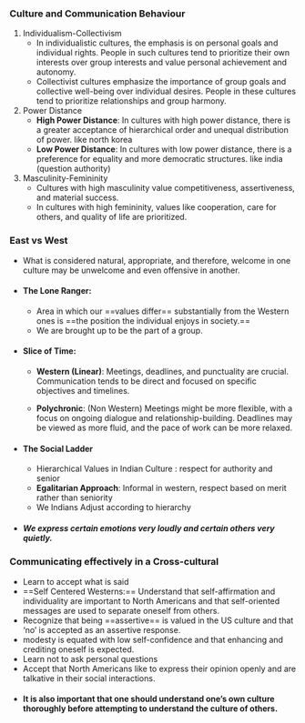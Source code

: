 ### Culture and Communication Behaviour
1. Individualism-Collectivism
	- In individualistic cultures, the emphasis is on personal goals and individual rights. People in such cultures tend to prioritize their own interests over group interests and value personal achievement and autonomy.
	- Collectivist cultures emphasize the importance of group goals and collective well-being over individual desires. People in these cultures tend to prioritize relationships and group harmony.
2. Power Distance
	- **High Power Distance**: In cultures with high power distance, there is a greater acceptance of hierarchical order and unequal distribution of power. like north korea
	- **Low Power Distance**: In cultures with low power distance, there is a preference for equality and more democratic structures. like india (question authority)
3. Masculinity-Femininity
	- Cultures with high masculinity value competitiveness, assertiveness, and material success.
	- In cultures with high femininity, values like cooperation, care for others, and quality of life are prioritized.


### East vs West
- What is considered natural, appropriate, and therefore, welcome in one culture may be unwelcome and even offensive in another.
- #### The Lone Ranger:
	- Area in which our ==values differ== substantially from the Western ones is ==the position the individual enjoys in society.==
	- We are brought up to be the part of a group.
- #### Slice of Time:
	- **Western (Linear)**: Meetings, deadlines, and punctuality are crucial. Communication tends to be direct and focused on specific objectives and timelines.
    
	- **Polychronic**: (Non Western) Meetings might be more flexible, with a focus on ongoing dialogue and relationship-building. Deadlines may be viewed as more fluid, and the pace of work can be more relaxed.

- #### The Social Ladder
	- Hierarchical Values in Indian Culture : respect for authority and senior
	- **Egalitarian Approach**: Informal in western, respect based on merit rather than seniority
	- We Indians Adjust according to hierarchy

- ##### We express certain emotions very loudly and certain others very quietly.


###  Communicating effectively in a Cross-cultural
- Learn to accept what is said
- ==Self Centered Westerns:== Understand that self-affirmation and individuality are important to North Americans and that self-oriented messages are used to separate oneself from others.
- Recognize that being ==assertive== is valued in the US culture and that ‘no’ is accepted as an assertive response.
- modesty is equated with low self-confidence and that enhancing and crediting oneself is expected.
- Learn not to ask personal questions
- Accept that North Americans like to express their opinion openly and are talkative in their social interactions.
- #### It is also important that one should understand one’s own culture thoroughly before attempting to understand the culture of others.



